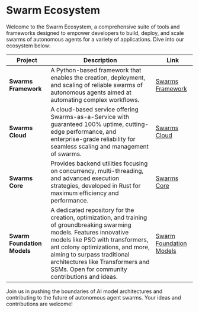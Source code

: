 
# Swarm Ecosystem

Welcome to the Swarm Ecosystem, a comprehensive suite of tools and frameworks designed to empower developers to build, deploy, and scale swarms of autonomous agents for a variety of applications. Dive into our ecosystem below:

| Project | Description | Link |
| ------- | ----------- | ---- |
| **Swarms Framework** | A Python-based framework that enables the creation, deployment, and scaling of reliable swarms of autonomous agents aimed at automating complex workflows. | [Swarms Framework](https://github.com/kyegomez/swarms) |
| **Swarms Cloud** | A cloud-based service offering Swarms-as-a-Service with guaranteed 100% uptime, cutting-edge performance, and enterprise-grade reliability for seamless scaling and management of swarms. | [Swarms Cloud](https://github.com/kyegomez/swarms-core) |
| **Swarms Core** | Provides backend utilities focusing on concurrency, multi-threading, and advanced execution strategies, developed in Rust for maximum efficiency and performance. | [Swarms Core](https://github.com/kyegomez/swarms-core) |
| **Swarm Foundation Models** | A dedicated repository for the creation, optimization, and training of groundbreaking swarming models. Features innovative models like PSO with transformers, ant colony optimizations, and more, aiming to surpass traditional architectures like Transformers and SSMs. Open for community contributions and ideas. | [Swarm Foundation Models](https://github.com/kyegomez/swarms) |

Join us in pushing the boundaries of AI model architectures and contributing to the future of autonomous agent swarms. Your ideas and contributions are welcome!
